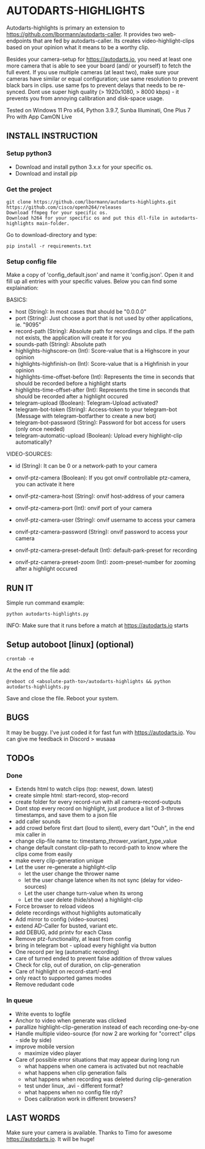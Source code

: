 # AUTODARTS-HIGHLIGHTS

Autodarts-highlights is primary an extension to https://github.com/lbormann/autodarts-caller.
It provides two web-endpoints that are fed by autodarts-caller. Its creates video-highlight-clips based on your opinion what it means to be a worthy clip. 

Besides your camera-setup for https://autodarts.io, you need at least one more camera that is able to see your board (and/ or yourself) to fetch the full event. 
If you use multiple cameras (at least two), make sure your cameras have similar or equal configuration; use same resolution to prevent black bars in clips. use same fps to prevent delays that needs to be re-synced. Dont use super high quality (> 1920x1080, > 8000 kbps) - it prevents you from annoying calibration and disk-space usage.

Tested on Windows 11 Pro x64, Python 3.9.7, Sunba Illuminati, One Plus 7 Pro with App CamON Live


## INSTALL INSTRUCTION


### Setup python3

- Download and install python 3.x.x for your specific os.
- Download and install pip

### Get the project

    git clone https://github.com/lbormann/autodarts-highlights.git
    https://github.com/cisco/openh264/releases
    Download ffmpeg for your specific os.
    Download h264 for your specific os and put this dll-file in autodarts-highlights main-folder.

Go to download-directory and type:

    pip install -r requirements.txt


### Setup config file

Make a copy of 'config_default.json' and name it 'config.json'. Open it and fill up all entries with your specific values. Below you can find some explaination:

BASICS:

- host (String): In most cases that should be "0.0.0.0"
- port (String): Just choose a port that is not used by other applications, ie. "9095"
- record-path (String): Absolute path for recordings and clips. If the path not exists, the application will create it for you
- sounds-path (String): Absolute path
- highlights-highscore-on (Int): Score-value that is a Highscore in your opinion 
- highlights-highfinish-on (Int): Score-value that is a Highfinish in your opinion 
- highlights-time-offset-before (Int): Represents the time in seconds that should be recorded before a highlight starts
- highlights-time-offset-after (Int): Represents the time in seconds that should be recorded after a highlight occured
- telegram-upload (Boolean): Telegram-Upload activated?
- telegram-bot-token (String): Access-token to your telegram-bot (Message with telegram-botfarther to create a new bot)
- telegram-bot-password (String): Password for bot access for users (only once needed)
- telegram-automatic-upload (Boolean): Upload every highlight-clip automatically?

VIDEO-SOURCES:

- id (String): It can be 0 or a network-path to your camera

- onvif-ptz-camera (Boolean): If you got onvif controllable ptz-camera, you can activate it here
- onvif-ptz-camera-host (String): onvif host-address of your camera
- onvif-ptz-camera-port (Int): onvif port of your camera
- onvif-ptz-camera-user (String): onvif username to access your camera
- onvif-ptz-camera-password (String): onvif password to access your camera
- onvif-ptz-camera-preset-default (Int): default-park-preset for recording
- onvif-ptz-camera-preset-zoom (Int): zoom-preset-number for zooming after a highlight occured


## RUN IT

Simple run command example:

    python autodarts-highlights.py

INFO: Make sure that it runs before a match at https://autodarts.io starts


## Setup autoboot [linux] (optional)

    crontab -e

At the end of the file add:

    @reboot cd <absolute-path-to>/autodarts-highlights && python autodarts-highlights.py 

Save and close the file. Reboot your system.


## BUGS

It may be buggy. I've just coded it for fast fun with https://autodarts.io. You can give me feedback in Discord > wusaaa


## TODOs

### Done
- Extends html to watch clips (top: newest, down. latest)
- create simple html: start-record, stop-record
- create folder for every record-run with all camera-record-outputs
- Dont stop every record on highlight, just produce a list of 3-throws timestamps, and save them to a json file
- add caller sounds
- add crowd before first dart (loud to silent), every dart "Ouh", in the end mix caller in
- change clip-file name to: timestamp_thrower_variant_type_value
- change default constant clip-path to record-path to know where the clips come from easily
- make every clip-generation unique
- Let the user re-generate a highlight-clip
    - let the user change the thrower name
    - let the user change latence when its not sync (delay for video-sources)
    - Let the user change turn-value when its wrong
    - Let the user delete (hide/show) a highlight-clip
- Force browser to reload videos
- delete recordings without highlights automatically
- Add mirror to config (video-sources)
- extend AD-Caller for busted, variant etc.
- add DEBUG, add printv for each Class
- Remove ptz-functionality, at least from config
- bring in telegram bot - upload every highlight via button
- One record per leg (automatic recording)
- care of turned ended to prevent false addition of throw values
- Check for clip, out of duration, on clip-generation
- Care of highlight on record-start/-end
- only react to supported games modes
- Remove redudant code

### In queue
- Write events to logfile
- Anchor to video when generate was clicked
- parallize highlight-clip-generation instead of each recording one-by-one
- Handle multiple video-source (for now 2 are working for "correct" clips - side by side)
- improve mobile version
    - maximize video player
- Care of possible error situations that may appear during long run 
    - what happens when one camera is activated but not reachable
    - what happens when clip generation fails
    - what happens when recording was deleted during clip-generation
    - test under linux, .avi - different format?
    - what happens when no config file rdy?
    - Does calibration work in different browsers?


## LAST WORDS

Make sure your camera is available.
Thanks to Timo for awesome https://autodarts.io. It will be huge!
